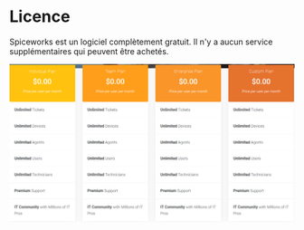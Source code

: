 # Licence

Spiceworks est un logiciel complètement gratuit. Il n'y a aucun service supplémentaires qui peuvent être achetés.

![](.gitbook/assets/image%20%2827%29.png)


